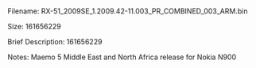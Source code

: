 #
Filename: RX-51_2009SE_1.2009.42-11.003_PR_COMBINED_003_ARM.bin

Size: 161656229

Brief Description: 161656229

Notes: Maemo 5 Middle East and North Africa release for Nokia N900
